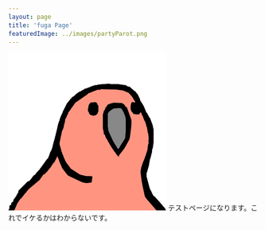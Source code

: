 ```yaml
---
layout: page
title: 'fuga Page'
featuredImage: ../images/partyParot.png
---
```


![fuga](../images/partyParot.png)
テストページになります。これでイケるかはわからないです。
